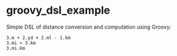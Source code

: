 groovy_dsl_example
==================

Simple DSL of distance conversion and computation using Groovy:

```
3.m + 2.yd + 2.ml - 1.km
3.mi > 3.km
3.mi.km
```

